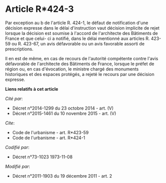# Article R*424-3

Par exception au b de l'article R. 424-1, le défaut de notification d'une décision expresse dans le délai d'instruction vaut
décision implicite de rejet lorsque la décision est soumise à l'accord de l'architecte des Bâtiments de France et que celui-
ci a notifié, dans le délai mentionné aux articles R. 423-59 ou R. 423-67, un avis défavorable ou un avis favorable assorti
de prescriptions. 

Il en est de même, en cas de recours de l'autorité compétente contre l'avis défavorable de l'architecte des Bâtiments de
France, lorsque le préfet de région ou, en cas d'évocation, le ministre chargé des monuments historiques et des espaces
protégés, a rejeté le recours par une décision expresse.

**Liens relatifs à cet article**

_Cité par_:

  - Décret n°2014-1299 du 23 octobre 2014 - art. (V)
  - Décret n°2015-1461 du 10 novembre 2015 - art. (V)

_Cite_:

  - Code de l'urbanisme - art. R*423-59
  - Code de l'urbanisme - art. R*424-1

_Codifié par_:

  - Décret n°73-1023 1973-11-08

_Modifié par_:

  - Décret n°2011-1903 du 19 décembre 2011 - art. 2
